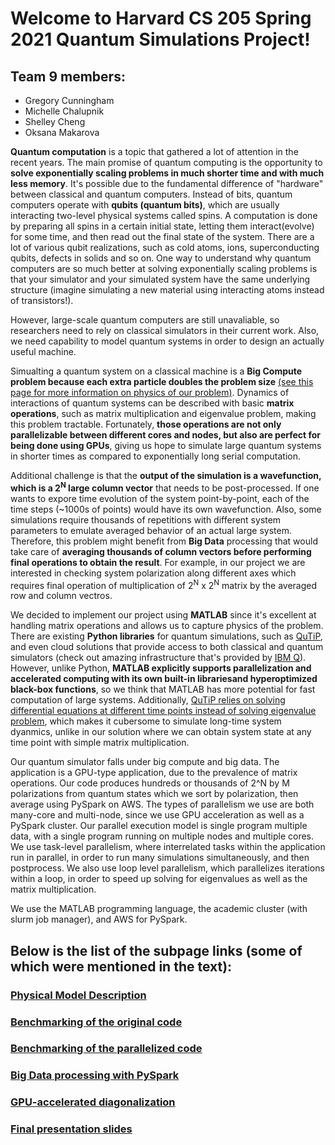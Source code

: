 # Welcome to Harvard CS 205 Spring 2021 Quantum Simulations Project!

## Team 9 members:
- Gregory Cunningham
- Michelle Chalupnik
- Shelley Cheng
- Oksana Makarova

**Quantum computation** is a topic that gathered a lot of attention in the recent years. The main promise of quantum computing is the opportunity to **solve exponentially scaling problems in much shorter time and with much less memory**. It's possible due to the fundamental difference of "hardware" between classical and quantum computers. Instead of bits, quantum computers operate with **qubits (quantum bits)**, which are usually interacting two-level physical systems called spins. A computation is done by preparing all spins in a certain initial state, letting them interact(evolve) for some time, and then read out the final state of the system. There are a lot of various qubit realizations, such as cold atoms, ions, superconducting qubits, defects in solids and so on. One way to understand why quantum computers are so much better at solving exponentially scaling problems is that your simulator and your simulated system have the same underlying structure (imagine simulating a new material using interacting atoms instead of transistors!).

However, large-scale quantum computers are still unavaliable, so researchers need to rely on classical simulators in their current work. Also, we need capability to model quantum systems in order to design an actually useful machine. 

Simualting a quantum system on a classical machine is a **Big Compute problem because each extra particle doubles the problem size** [(see this page for more information on physics of our problem)](https://oksana-makarova.github.io/CS205-QuantumSimulations/Model_Description). Dynamics of interactions of quantum systems can be described with basic **matrix operations**, such as matrix multiplication and eigenvalue problem, making this problem tractable. Fortunately, **those operations are not only parallelizable between different cores and nodes, but also are perfect for being done using GPUs**, giving us hope to simulate large quantum systems in shorter times as compared to exponentially long serial computation.

Additional challenge is that the **output of the simulation is a wavefunction, which is a 2<sup>N</sup> large column vector** that needs to be post-processed. If one wants to expore time evolution of the system point-by-point, each of the time steps (~1000s of points) would have its own wavefunction. Also, some simulations require thousands of repetitions with different system parameters to emulate averaged behavior of an actual large system. Therefore, this problem might benefit from **Big Data** processing that would take care of **averaging thousands of column vectors before performing final operations to obtain the result**. For example, in our project we are interested in checking system polarization along different axes which requires final operation of multiplication of 2<sup>N</sup> x 2<sup>N</sup> matrix by the averaged row and column vectros. 

We decided to implement our project using **MATLAB** since it's excellent at handling matrix operations and allows us to capture physics of the problem. There are existing **Python libraries** for quantum simulations, such as [QuTiP](http://qutip.org/), and even cloud solutions that provide access to both classical and quantum simulators (check out amazing infrastructure that's provided by [IBM Q](https://www.ibm.com/quantum-computing/)). However, unlike Python, **MATLAB explicitly supports parallelization and accelerated computing with its own built-in librariesand hyperoptimized black-box functions**, so we think that MATLAB has more potential for fast computation of large systems. Additionally, [QuTiP relies on solving differential equations at different time points instead of solving eigenvalue problem](http://qutip.org/docs/3.1.0/guide/dynamics/dynamics-master.html), which makes it cubersome to simulate long-time system dyanmics, unlike in our solution where we can obtain system state at any time point with simple matrix multiplication.

Our quantum simulator falls under big compute and big data. The application is a GPU-type application, due to the prevalence of matrix operations. Our code produces hundreds or thousands of 2^N by M polarizations from quantum states which we sort by polarization, then average using PySpark on AWS. The types of parallelism we use are both many-core and multi-node, since we use GPU acceleration as well as a PySpark cluster. Our parallel execution model is single program multiple data, with a single program running on multiple nodes and multiple cores. We use task-level parallelism, where interrelated tasks within the application run in parallel, in order to run many simulations simultaneously, and then postprocess. We also use loop level parallelism, which parallelizes iterations within a loop, in order to speed up solving for eigenvalues as well as the matrix multiplication.

We use the MATLAB programming language, the academic cluster (with slurm job manager), and AWS for PySpark.



## Below is the list of the subpage links (some of which were mentioned in the text):

### [Physical Model Description](https://oksana-makarova.github.io/CS205-QuantumSimulations/Model_Description)
### [Benchmarking of the original code](https://oksana-makarova.github.io/CS205-QuantumSimulations/serial_code)
### [Benchmarking of the parallelized code](https://oksana-makarova.github.io/CS205-QuantumSimulations/Parallel_benchmarking)
### [Big Data processing with PySpark](https://oksana-makarova.github.io/CS205-QuantumSimulations/spark)
### [GPU-accelerated diagonalization](https://oksana-makarova.github.io/CS205-QuantumSimulations/Matrix_Load_Balancing)
### [Final presentation slides](https://github.com/oksana-makarova/CS205-QuantumSimulations/blob/19f8c64138725be9f18a5ed8678e434e2e1c14fe/docs/CS_205_Quantum_Simulations_final.pptx)


